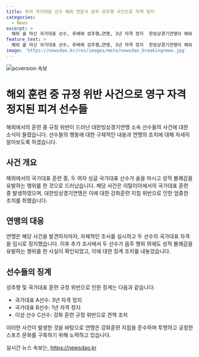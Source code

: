 ```yaml
---
title: 피겨 국가대표 선수 해외 전훈서 음주·성추행 사건으로 자격 정지
categories:
  - News
excerpt: >
  해외 술 마신 국가대표 선수, 후배에 성추행…연맹, 3년 자격 정지  한빙상경기연맹이 해외 훈련 중 술을 마셔 국가대표 자격이 정지된 피겨스케이팅 선수들의 성추행 사건이 발각되었다. A선수는 후배를 성적으로 불쾌하게 하고, B선수는 그를 성착취하는 사진을 보냈다. 또한, C선수에게도 규정 위반으로 견책 조치가 취해졌다. このような信じられない出来事が発生したことに対して、多くの人々が驚きを示しています。
feature_text: >
  해외 술 마신 국가대표 선수, 후배에 성추행…연맹, 3년 자격 정지  한빙상경기연맹이 해외 훈련 중 술을 마셔 국가대표 자격이 정지된 피겨스케이팅 선수들의 성추행 사건이 발각되었다. A선수는 후배를 성적으로 불쾌하게 하고, B선수는 그를 성착취하는 사진을 보냈다. 또한, C선수에게도 규정 위반으로 견책 조치가 취해졌다. このような信じられない出来事が発生したことに対して、多くの人々が驚きを示しています。
image: 'https://newsdao.kr/res/images/meta/newsdao_breakingnews.jpg'
---
```


<p><img src="https://newsdao.kr/res/images/meta/newsdao_breakingnews.jpg" alt="pcversion 속보" /></p>

<h1>해외 훈련 중 규정 위반 사건으로 영구 자격 정지된 피겨 선수들</h1>

<p>해외에서의 훈련 중 규정 위반이 드러난 대한빙상경기연맹 소속 선수들의 사건에 대한 소식이 들렸습니다. 선수들의 행동에 대한 구체적인 내용과 연맹의 조치에 대해 자세히 알아보도록 하겠습니다.</p>

<h2>사건 개요</h2>

<p>해외에서의 국가대표 훈련 중, 두 여자 싱글 국가대표 선수가 술을 마시고 성적 불쾌감을 유발하는 행위를 한 것으로 드러났습니다. 해당 사건은 이탈리아에서의 국가대표 훈련 중 발생하였으며, 대한빙상경기연맹은 이에 대한 강화훈련 지침 위반으로 인한 엄중한 조치를 취했습니다.</p>

<h2>연맹의 대응</h2>

<p>연맹은 해당 사건을 발견하자마자, 자체적인 조사를 실시하고 두 선수의 국가대표 자격을 임시로 정지했습니다. 이후 추가 조사에서 두 선수가 음주 행위 외에도 성적 불쾌감을 유발하는 행위를 한 사실이 확인되었고, 이에 대한 징계 조치를 내놓았습니다.</p>

<h2>선수들의 징계</h2>

<p>성추행 및 국가대표 훈련 규정 위반으로 인한 징계는 다음과 같습니다:</p>

<ul>
<li>국가대표 A선수: 3년 자격 정지</li>
<li>국가대표 B선수: 1년 자격 정지</li>
<li>이성 선수 C선수: 강화 훈련 규정 위반으로 견책 조처</li>
</ul>

<p>이러한 사건이 발생한 것을 바탕으로 연맹은 강화훈련 지침을 준수하며 투명하고 공정한 스포츠 문화를 구축하기 위해 노력하고 있습니다.</p>
실시간 뉴스 속보는, <a href="https://newsdao.kr" rel="dofollow">https://newsdao.kr</a>



